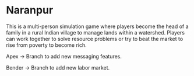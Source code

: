 Naranpur
==============================

This is a multi-person simulation game where players become the head of a family in a rural Indian village to manage lands within a watershed.
Players can work together to solve resource problems or try to beat the market to rise from poverty to become rich.

Apex -> Branch to add new messaging features.

Bender -> Branch to add new labor market.
